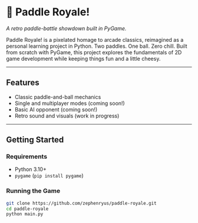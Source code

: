 # 🏓 Paddle Royale!

*A retro paddle-battle showdown built in PyGame.*

Paddle Royale! is a pixelated homage to arcade classics, reimagined as a personal learning project in Python. Two paddles. One ball. Zero chill. Built from scratch with PyGame, this project explores the fundamentals of 2D game development while keeping things fun and a little cheesy.

---

## Features

- Classic paddle-and-ball mechanics
- Single and multiplayer modes (coming soon!)
- Basic AI opponent (coming soon!)
- Retro sound and visuals (work in progress)

---

## Getting Started

### Requirements

- Python 3.10+
- `pygame` (`pip install pygame`)

### Running the Game

```bash
git clone https://github.com/zephenryus/paddle-royale.git
cd paddle-royale
python main.py
```
